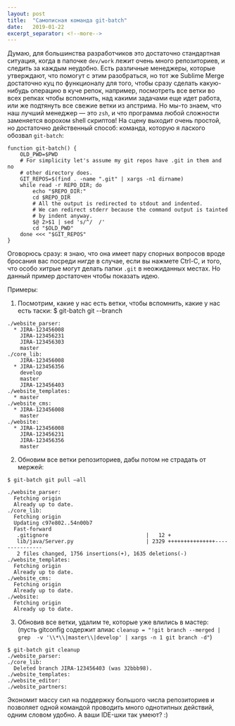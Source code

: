 ```yaml
---
layout: post
title:  "Самописная команда git-batch"
date:   2019-01-22
excerpt_separator: <!--more-->
---
```

Думаю, для большинства разработчиков это достаточно стандартная ситуация, когда в папочке `dev/work` лежит очень много репозиториев, и следить за каждым неудобно.
Есть различные менеджеры, которые утверждают, что помогут с этим разобраться, но тот же Sublime Merge достаточно куц по функционалу для того, чтобы сразу сделать какую-нибудь операцию в куче репок, например, посмотреть все ветки во всех репках чтобы вспомнить, над какими задачами еще идет работа, или же подтянуть все свежие ветки из апстрима. Но мы-то знаем, что наш лучший менеджер — это `zsh`, и что программа любой сложности заменяется ворохом shell скриптов! На сцену выходит очень простой, но достаточно действенный способ: команда, которую я лаского обозвал `git-batch`:
```
function git-batch() {
    OLD_PWD=$PWD
    # For simplicity let's assume my git repos have .git in them and no
    # other directory does.
    GIT_REPOS=$(find . -name ".git" | xargs -n1 dirname)
    while read -r REPO_DIR; do
        echo "$REPO_DIR:"
        cd $REPO_DIR
        # All the output is redirected to stdout and indented.
        # We can redirect stderr because the command output is tainted
        # by indent anyway.
        $@ 2>$1 | sed 's/^/  /'
        cd "$OLD_PWD"
    done <<< "$GIT_REPOS"
}
```
<!--more-->
Оговорюсь сразу: я знаю, что она имеет пару спорных вопросов вроде бросания вас посреди нигде в случае, если вы нажмете Ctrl-C, и того, что особо хитрые могут делать папки ` .git ` в неожиданных местах. Но данный пример достаточен чтобы показать идею.

Примеры:
1) Посмотрим, какие у нас есть ветки, чтобы вспомнить, какие у нас есть таски:
$ git-batch git --branch
```
./website_parser:
  * JIRA-123456008
    JIRA-123456231
    JIRA-123456303
    master
./core_lib:
    JIRA-123456008
  * JIRA-123456356
    develop
    master
    JIRA-123456403
./website_templates:
  * master
./website_cms:
  * JIRA-123456008
    master
./website:
  * JIRA-123456008
    JIRA-123456231
    JIRA-123456356
    master
```
2) Обновим все ветки репозиториев, дабы потом не страдать от мержей:
```
$ git-batch git pull —all

./website_parser:
  Fetching origin
  Already up to date.
./core_lib:
  Fetching origin
  Updating c97e802..54n00b7
  Fast-forward
   .gitignore                               |   12 +
   lib/java/Server.py                       | 2329 +++++++++++++++---------------
   2 files changed, 1756 insertions(+), 1635 deletions(-)
./website_templates:
  Fetching origin
  Already up to date.
./website_cms:
  Fetching origin
  Already up to date.
./website:
  Fetching origin
  Already up to date.
```
3) Обновив все ветки, удалим те, которые уже влились в мастер:
(пусть gitconfig содержит алиас `cleanup = "!git branch --merged | grep  -v '\\*\\|master\\|develop' | xargs -n 1 git branch -d"`)
```
$ git-batch git cleanup
./website_parser:
./core_lib:
  Deleted branch JIRA-123456403 (was 32bbb98).
./website_templates:
./website_editor:
./website_partners:
```
Экономит массу сил на поддержку большого числа репозиториев и позволяет одной командой проводить много однотипных действий, одним словом удобно. А ваши IDE-шки так умеют? :)
